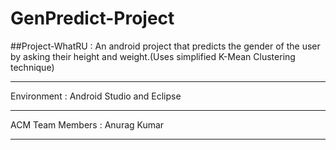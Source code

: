 # GenPredict-Project

##Project-WhatRU :
An android project that predicts the gender of the user by asking their height and weight.(Uses simplified K-Mean Clustering technique)
***
Environment : Android Studio and Eclipse
***
ACM Team Members : Anurag Kumar
***
